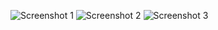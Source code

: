 ![Screenshot 1](1/Screenshot_1.png)
![Screenshot 2](1/Screenshot_2.png)
![Screenshot 3](1/Screenshot_3.png)